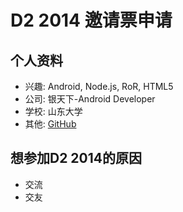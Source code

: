 # D2 2014 邀请票申请

## 个人资料

- 兴趣: Android, Node.js, RoR, HTML5
- 公司: 银天下-Android Developer
- 学校: 山东大学
- 其他: [GitHub](http://github.com/lzyzsd)


## 想参加D2 2014的原因

- 交流
- 交友